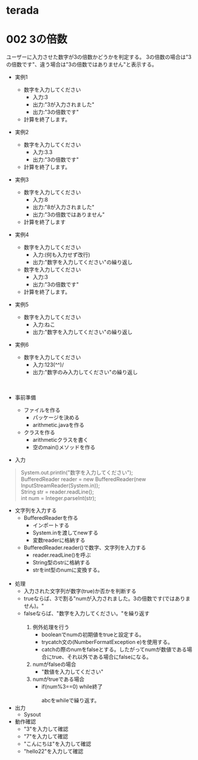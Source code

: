 # terada

# 002 3の倍数
ユーザーに入力させた数字が3の倍数かどうかを判定する。 3の倍数の場合は"3の倍数です"、違う場合は"3の倍数ではありません"と表示する。
- 実例1
  - 数字を入力してください
    - 入力:3
    - 出力:"3が入力されました"
    - 出力:"3の倍数です"
  - 計算を終了します。
   
- 実例2
  - 数字を入力してください
    - 入力:3.3
    - 出力:"3の倍数です"
   - 計算を終了します。
   
- 実例3
  - 数字を入力してください
    - 入力:8
    - 出力:"8が入力されました"
    - 出力:"3の倍数ではありません"
  -  計算を終了します
   
 - 実例4
   - 数字を入力してください
     - 入力:(何も入力せず改行)
     - 出力:"数字を入力してください"の繰り返し
   - 数字を入力してください
     - 入力:3
     - 出力:"3の倍数です"
   - 計算を終了します。
   
 - 実例5
   - 数字を入力してください
     - 入力:ねこ
     - 出力:"数字を入力してください"の繰り返し

 - 実例6
    - 数字を入力してください
      - 入力:123(^^)/
      - 出力:"数字のみ入力してください"の繰り返し<br><br><br>

 - 事前準備
   -  ファイルを作る
      -  パッケージを決める
      -  arithmetic.javaを作る
   -  クラスを作る
      -  arithmeticクラスを書く
      -  空のmain()メソッドを作る
    
- 入力
 >System.out.println("数字を入力してください");<br>
		BufferedReader reader = new BufferedReader(new InputStreamReader(System.in));<br>
		String str = reader.readLine();<br>
		int num = Integer.parseInt(str);<br>
   -  文字列を入力する
      -  BufferedReaderを作る
          -  インポートする
          -  System.inを渡してnewする
          -  変数readerに格納する
      -  BufferedReader.reader()で数字、文字列を入力する
          -   reader.readLine()を呼ぶ
          -   String型のstrに格納する
          -   strをint型のnumに変換する。<br><br>
- 処理
   -  入力された文字列が数字(true)か否かを判断する
   -  trueならば、3で割る"numが入力されました。3の倍数です(ではありません)。"
   -  falseならば、"数字を入力してください。"を繰り返す<br><br>
      1.  例外処理を行う
          -  booleanでnumの初期値をtrueと設定する。
          -  trycatch文の(NumberFormatException e)を使用する。
          -  catchの際のnumをfalseとする。したがってnumが数値である場合にtrue、それ以外である場合にfalseになる。
      1.  numがfalseの場合
          -  "数値を入力してください"
      1.  numがtrueである場合
          -  if(num%3==0) while終了<br><br>
 abcをwhileで繰り返す。<br>
-  出力
    -   Sysout
-  動作確認
    -  "3"を入力して確認
    -  "7"を入力して確認
    -  "こんにちは"を入力して確認
    -  "hello22"を入力して確認

      


